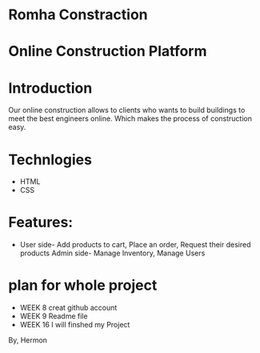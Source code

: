 # Romha Constraction
# Online Construction Platform


# Introduction
Our online construction allows to clients who wants to build buildings to meet the best engineers online. Which makes the process of construction easy.

# Technlogies 
* HTML
* CSS

# Features:
* User side- Add products to cart, Place an order, Request their desired products Admin side-
Manage Inventory, Manage Users

# plan for whole project
* WEEK 8 creat github account
* WEEK 9 Readme file
* WEEK 16 I will finshed my Project

By, Hermon

